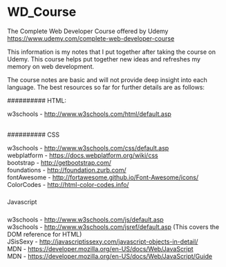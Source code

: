 # WD_Course
The Complete Web Developer Course offered by Udemy
https://www.udemy.com/complete-web-developer-course

This information is my notes that I put together after taking the course on Udemy. 
This course helps put together new ideas and refreshes my memory on web development. 

The course notes are basic and will not provide deep insight into each language. 
The best resources so far for further details are as follows:

##########
HTML:

w3schools   - http://www.w3schools.com/html/default.asp

<br />
##########
CSS

w3schools   - http://www.w3schools.com/css/default.asp  <br />
webplatform - https://docs.webplatform.org/wiki/css <br />
bootstrap   - http://getbootstrap.com/ <br />
foundations - http://foundation.zurb.com/ <br />
fontAwesome - http://fortawesome.github.io/Font-Awesome/icons/ <br />
ColorCodes  - http://html-color-codes.info/ <br />


#####
Javascript
#####
w3schools   - http://www.w3schools.com/js/default.asp <br />
w3schools   - http://www.w3schools.com/jsref/default.asp (This covers the DOM reference for HTML) <br />
JSisSexy    - http://javascriptissexy.com/javascript-objects-in-detail/ <br />
MDN         - https://developer.mozilla.org/en-US/docs/Web/JavaScript <br />
MDN         - https://developer.mozilla.org/en-US/docs/Web/JavaScript/Guide <br />



